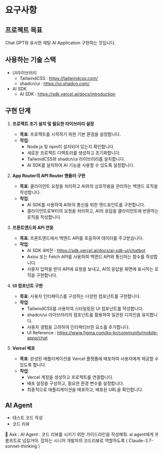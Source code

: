 # 요구사항  

## 프로젝트 목표  

Chat GPT와 유사한 채팅 AI Application 구현하는 것입니다.  

## 사용하는 기술 스택  

- UI라이브러리  
  - TailwindCSS : https://tailwindcss.com/  
  - shadcn/ui : https://ui.shadcn.com/
- AI SDK 
  - AI SDK : https://sdk.vercel.ai/docs/introduction

## 구현 단계  

1. **프로젝트 초기 설치 및 필요한 라이브러리 설정**  
   - **목표**: 프로젝트를 시작하기 위한 기본 환경을 설정합니다.  
   - **작업**: 
     - Node.js 및 npm이 설치되어 있는지 확인합니다.
     - 새로운 프로젝트 디렉토리를 생성하고 초기화합니다.
     - TailwindCSS와 shadcn/ui 라이브러리를 설치합니다.
     - AI SDK를 설치하여 AI 기능을 사용할 수 있도록 설정합니다.

2. **App Router의 API Router 핸들러 구현**  
   - **목표**: 클라이언트 요청을 처리하고 AI와의 상호작용을 관리하는 백엔드 로직을 작성합니다.  
   - **작업**: 
     - AI SDK를 사용하여 AI와의 통신을 위한 엔드포인트를 구현합니다.
     - 클라이언트로부터의 요청을 처리하고, AI의 응답을 클라이언트에 반환하는 로직을 작성합니다.

3. **프론트엔드와 API 연동**  
   - **목표**: 프론트엔드에서 백엔드 API를 호출하여 데이터를 주고받습니다.  
   - **작업**: 
     - AI SDK 4버전 : https://sdk.vercel.ai/docs/ai-sdk-ui/chatbot
     - Axios 또는 Fetch API를 사용하여 백엔드 API와 통신하는 함수를 작성합니다.
     - 사용자 입력을 받아 API에 요청을 보내고, AI의 응답을 화면에 표시하는 로직을 구현합니다.

4. **UI 컴포넌트 구현**  
   - **목표**: 사용자 인터페이스를 구성하는 다양한 컴포넌트를 구현합니다.  
   - **작업**: 
     - TailwindCSS를 사용하여 스타일링된 UI 컴포넌트를 작성합니다.
     - shadcn/ui 라이브러리의 컴포넌트를 활용하여 일관된 디자인을 유지합니다.
     - 사용자 경험을 고려하여 인터랙티브한 요소를 추가합니다.
     - UI Reference : https://www.figma.com/ko-kr/community/mobile-apps/chat   

5. **Vercel 배포**  
   - **목표**: 완성된 애플리케이션을 Vercel 플랫폼에 배포하여 사용자에게 제공할 수 있도록 합니다.  
   - **작업**: 
     - Vercel 계정을 생성하고 프로젝트를 연결합니다.
     - 배포 설정을 구성하고, 필요한 환경 변수를 설정합니다.
     - 최종적으로 애플리케이션을 배포하고, 배포된 URL을 확인합니다.


## AI Agent

- 테스트 코드 작성
- 코드 리뷰

🧠 Ask : AI Agent : 코드 리뷰를 시키기 위한 가이드라인을 작성해줘. ai agent에게 프롬프트로 넘길거야. 잡하는 시니어 개발자의 코드리뷰로 역할하도록 ( Claude-3.7-sonnet-thinking )
